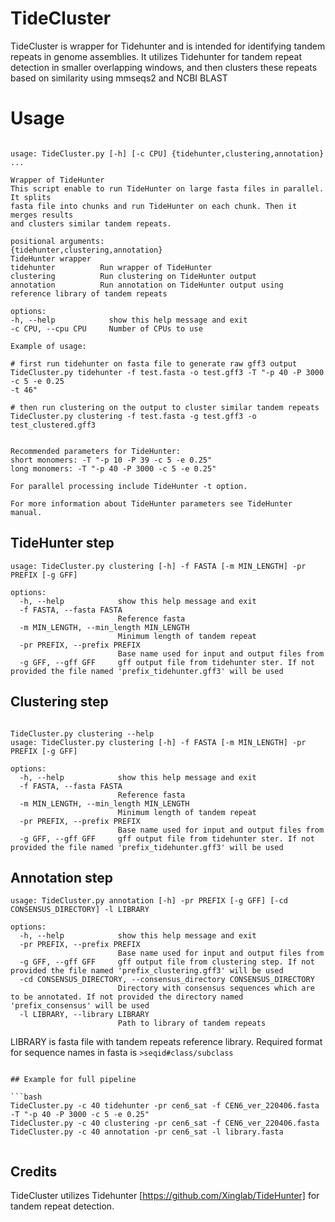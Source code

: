 # TideCluster

TideCluster is wrapper for Tidehunter and is intended for identifying tandem repeats in genome assemblies. It utilizes Tidehunter for tandem repeat detection in smaller overlapping windows, and then clusters these repeats based on similarity using mmseqs2 and NCBI BLAST

# Usage

```help

usage: TideCluster.py [-h] [-c CPU] {tidehunter,clustering,annotation} ...

Wrapper of TideHunter
This script enable to run TideHunter on large fasta files in parallel. It splits
fasta file into chunks and run TideHunter on each chunk. Then it merges results
and clusters similar tandem repeats.

positional arguments:
{tidehunter,clustering,annotation}
TideHunter wrapper
tidehunter          Run wrapper of TideHunter
clustering          Run clustering on TideHunter output
annotation          Run annotation on TideHunter output using reference library of tandem repeats

options:
-h, --help            show this help message and exit
-c CPU, --cpu CPU     Number of CPUs to use

Example of usage:

# first run tidehunter on fasta file to generate raw gff3 output
TideCluster.py tidehunter -f test.fasta -o test.gff3 -T "-p 40 -P 3000 -c 5 -e 0.25 
-t 46"

# then run clustering on the output to cluster similar tandem repeats
TideCluster.py clustering -f test.fasta -g test.gff3 -o test_clustered.gff3


Recommended parameters for TideHunter:
short monomers: -T "-p 10 -P 39 -c 5 -e 0.25"
long monomers: -T "-p 40 -P 3000 -c 5 -e 0.25"

For parallel processing include TideHunter -t option. 

For more information about TideHunter parameters see TideHunter manual.
```

## TideHunter step

```help
usage: TideCluster.py clustering [-h] -f FASTA [-m MIN_LENGTH] -pr PREFIX [-g GFF]

options:
  -h, --help            show this help message and exit
  -f FASTA, --fasta FASTA
                        Reference fasta
  -m MIN_LENGTH, --min_length MIN_LENGTH
                        Minimum length of tandem repeat
  -pr PREFIX, --prefix PREFIX
                        Base name used for input and output files from
  -g GFF, --gff GFF     gff output file from tidehunter ster. If not provided the file named 'prefix_tidehunter.gff3' will be used
```

## Clustering step

```help

TideCluster.py clustering --help
usage: TideCluster.py clustering [-h] -f FASTA [-m MIN_LENGTH] -pr PREFIX [-g GFF]

options:
  -h, --help            show this help message and exit
  -f FASTA, --fasta FASTA
                        Reference fasta
  -m MIN_LENGTH, --min_length MIN_LENGTH
                        Minimum length of tandem repeat
  -pr PREFIX, --prefix PREFIX
                        Base name used for input and output files from
  -g GFF, --gff GFF     gff output file from tidehunter ster. If not provided the file named 'prefix_tidehunter.gff3' will be used

```

## Annotation step

```help
usage: TideCluster.py annotation [-h] -pr PREFIX [-g GFF] [-cd CONSENSUS_DIRECTORY] -l LIBRARY

options:
  -h, --help            show this help message and exit
  -pr PREFIX, --prefix PREFIX
                        Base name used for input and output files from
  -g GFF, --gff GFF     gff output file from clustering step. If not provided the file named 'prefix_clustering.gff3' will be used
  -cd CONSENSUS_DIRECTORY, --consensus_directory CONSENSUS_DIRECTORY
                        Directory with consensus sequences which are to be annotated. If not provided the directory named 'prefix_consensus' will be used
  -l LIBRARY, --library LIBRARY
                        Path to library of tandem repeats

```

LIBRARY is fasta file with tandem repeats reference library.
Required format for sequence names  in fasta is `>seqid#class/subclass`



```

## Example for full pipeline

```bash
TideCluster.py -c 40 tidehunter -pr cen6_sat -f CEN6_ver_220406.fasta -T "-p 40 -P 3000 -c 5 -e 0.25"
TideCluster.py -c 40 clustering -pr cen6_sat -f CEN6_ver_220406.fasta
TideCluster.py -c 40 annotation -pr cen6_sat -l library.fasta


```

## Credits

TideCluster utilizes Tidehunter [https://github.com/Xinglab/TideHunter] for tandem repeat detection.
